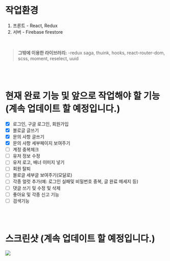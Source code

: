 # 작업환경
1. 프론트 - React, Redux 
2. 서버 - Firebase firestore
<br />

>**그밖에 이용한 라이브러리:**
-redux saga, thuink, hooks, react-router-dom, scss, moment, reselect, uuid
<br />
<br />

# 현재 완료 기능 및 앞으로 작업해야 할 기능 (계속 업데이트 할 예정입니다.)

- [x] 로그인, 구글 로그인, 회원가입 
- [x] 블로글 글쓰기
- [x] 문의 사항 글쓰기
- [x] 문의 사항 세부페이지 보여주기
- [ ] 계정 중복체크
- [ ] 유저 정보 수정
- [ ] 유저 로고, 배너 이미지 넣기
- [ ] 회원 탈퇴
- [ ] 블로글 세부글 보여주기(모달로)
- [ ] 각종 얼럿 추가(예: 로그인 실패및 비밀번호 중복, 글 완료 메세지 등)
- [ ] 댓글 쓰기 및 수정 및 삭제
- [ ] 좋아요 및 각종 신고 기능
- [ ] 검색기능

<br />
<br />

# 스크린샷 (계속 업데이트 할 예정입니다.)
<div>
  <img src="https://user-images.githubusercontent.com/64716396/101479920-4d518d80-3996-11eb-820e-316e58c3789d.png" />
</div>

